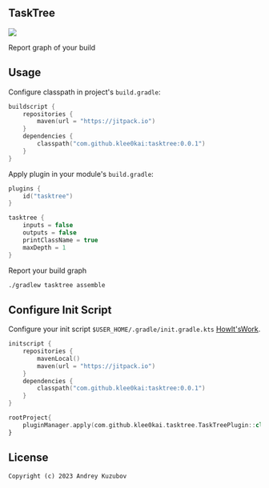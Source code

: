 ## TaskTree

[![](https://img.shields.io/badge/license-GNU_GPLv3-blue.svg?style=flat-square)](./LICENSE)

Report graph of your build

## Usage

Configure classpath in project's `build.gradle`:

```kotlin
buildscript {
    repositories {
        maven(url = "https://jitpack.io")
    }
    dependencies {
        classpath("com.github.klee0kai:tasktree:0.0.1")
    }
}
```

Apply plugin in your module's `build.gradle`:

```kotlin
plugins {
    id("tasktree")
}

tasktree {
    inputs = false
    outputs = false
    printClassName = true
    maxDepth = 1
}
```

Report your build graph

```bash
./gradlew tasktree assemble
```

## Configure Init Script

Configure your init script `$USER_HOME/.gradle/init.gradle.kts`
[HowIt'sWork](https://docs.gradle.org/current/userguide/init_scripts.html).

```kotlin
initscript {
    repositories {
        mavenLocal()
        maven(url = "https://jitpack.io")
    }
    dependencies {
        classpath("com.github.klee0kai:tasktree:0.0.1")
    }
}

rootProject{
    pluginManager.apply(com.github.klee0kai.tasktree.TaskTreePlugin::class.java)
}
```

## License

```
Copyright (c) 2023 Andrey Kuzubov
```


